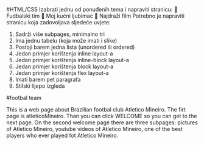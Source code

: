 #HTML/CSS
Izabrati jednu od ponuđenih tema i napraviti stranicu:
 Fudbalski tim
 Moj kućni ljubimac
 Najdraži film
Potrebno je napraviti stranicu koja zadovoljava sljedeće uvjete:
1. Sadrži više subpages, minimalno tri
2. Ima jednu tabelu (koja može imati i slike)
3. Postoji barem jedna lista (unordered ili ordered)
4. Jedan primjer korištenja inline layout-a
5. Jedan primjer korištenja inline-block layout-a
6. Jedan primjer korištenja block layout-a
7. Jedan primjer korištenja flex layout-a
8. Imati barem pet paragrafa
9. Stilski lijepo izgleda

#footbal team

This is a web page about Brazilian footbal club Atletico Mineiro. The firt page is atleticoMineiro. 
Than you can click WELCOME so you can get to the next page. On the second welcome page there are three subpages:
pictures of Atletico Mineiro, youtube videos of Atletico Mineiro, one of the best players who ever played fot Atletico Mineiro.
